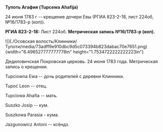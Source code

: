 **Тупоть Агафия (Tupcewa Ahafija)**

24 июня 1783 г -- крещение дочери Евы (РГИА 823-2-18, лист 224об,
№16/1783-р (коп)).

**РГИА 823-2-18:** Лист 224об. **Метрическая запись №16/1783-р (коп).**

![](./Осовская волость/Клинники/Тупоти/media/73adff9e910dbc9d5c073394b823dabac70e7651.png){width="6.496527777777778in"
height="1.7534722222222223in"}

Дедиловичская Покровская церковь. 24 июня 1783 года. Метрическая запись
о крещении.

Tupciowna Ewa -- дочь родителей с деревни Клинники.

Tupoć Leon -- отец.

Tupciowa Ahafia -- мать.

Suszko Josip -- кум.

Suszkowa Parasia - кума.

Jazgunowicz Antoni -- ксёндз.
